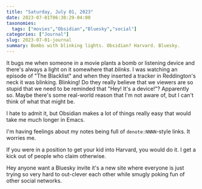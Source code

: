 ```yaml
---
title: "Saturday, July 01, 2023"
date: 2023-07-01T06:38:29-04:00
taxonomies:
  tags: ["movies","Obsidian","Bluesky","social"]
categories: ["Journal"]
slug: 2023-07-01-journal
summary: Bombs with blinking lights. Obsidian? Harvard. Bluesky.
---
```


It bugs me when someone in a movie plants a bomb or listening device and there's always a light on it somewhere that _blinks_. I was watching an episode of "The Blacklist" and when they inserted a tracker in Reddington's neck it was blinking. Blinking! Do they really believe that we viewers are so stupid that we need to be reminded that "Hey! It's a device!"? Apparently so. Maybe there's some real-world reason that I'm not aware of, but I can't think of what that might be.

I hate to admit it, but Obsidian makes a lot of things really easy that would take me much longer in Emacs.

I'm having feelings about my notes being full of `denote:NNNN`-style links. It worries me.

If you were in a position to get your kid into Harvard, you would do it. I get a kick out of people who claim otherwise.

Hey anyone want a Bluesky invite it's a new site where everyone is just trying so very hard to out-clever each other while smugly poking fun of other social networks.
